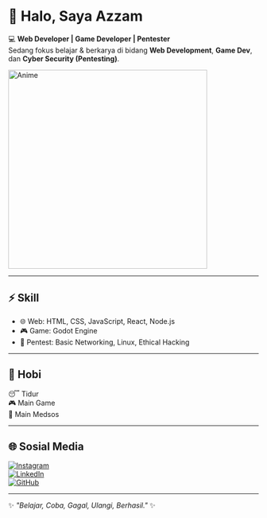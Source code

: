 # 👋 Halo, Saya Azzam  


💻 **Web Developer | Game Developer | Pentester**  
Sedang fokus belajar & berkarya di bidang **Web Development**, **Game Dev**, dan **Cyber Security (Pentesting)**.  

<img src="https://media.giphy.com/media/v1.Y2lkPTc5MGI3NjExZjJ0Y296MW9hc2h6bTB3Yzlva2xyNmQxeGsxbXVqZ291MTJqM3ltbCZlcD12MV9naWZzX3NlYXJjaCZjdD1n/f4V2mqvv0wT9m/giphy.gif" width="400" alt="Anime"/>



---

## ⚡ Skill
- 🌐 Web: HTML, CSS, JavaScript, React, Node.js  
- 🎮 Game: Godot Engine  
- 🔐 Pentest: Basic Networking, Linux, Ethical Hacking  

---


## 🎯 Hobi
😴 Tidur  
🎮 Main Game  
📱 Main Medsos  

---

## 🌐 Sosial Media
[![Instagram](https://img.shields.io/badge/-Instagram-E4405F?logo=instagram&logoColor=white&style=for-the-badge)](https://instagram.com/username)  
[![LinkedIn](https://img.shields.io/badge/-LinkedIn-0077B5?logo=linkedin&logoColor=white&style=for-the-badge)](https://linkedin.com/in/username)  
[![GitHub](https://img.shields.io/badge/-GitHub-181717?logo=github&logoColor=white&style=for-the-badge)](https://github.com/azzamaidil)  

---
✨ _"Belajar, Coba, Gagal, Ulangi, Berhasil."_ ✨
